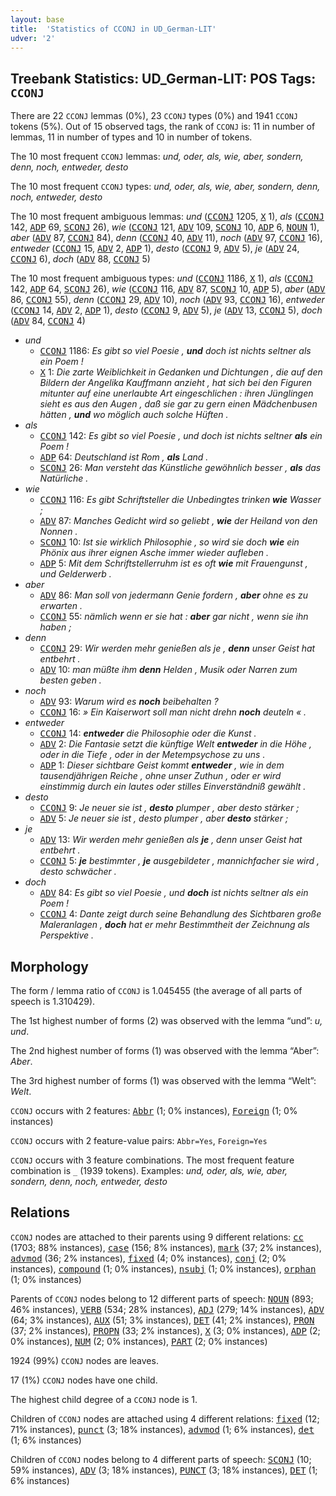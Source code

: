 ```yaml
---
layout: base
title:  'Statistics of CCONJ in UD_German-LIT'
udver: '2'
---
```


## Treebank Statistics: UD_German-LIT: POS Tags: `CCONJ`

There are 22 `CCONJ` lemmas (0%), 23 `CCONJ` types (0%) and 1941 `CCONJ` tokens (5%).
Out of 15 observed tags, the rank of `CCONJ` is: 11 in number of lemmas, 11 in number of types and 10 in number of tokens.

The 10 most frequent `CCONJ` lemmas: <em>und, oder, als, wie, aber, sondern, denn, noch, entweder, desto</em>

The 10 most frequent `CCONJ` types:  <em>und, oder, als, wie, aber, sondern, denn, noch, entweder, desto</em>

The 10 most frequent ambiguous lemmas: <em>und</em> (<tt><a href="de_lit-pos-CCONJ.html">CCONJ</a></tt> 1205, <tt><a href="de_lit-pos-X.html">X</a></tt> 1), <em>als</em> (<tt><a href="de_lit-pos-CCONJ.html">CCONJ</a></tt> 142, <tt><a href="de_lit-pos-ADP.html">ADP</a></tt> 69, <tt><a href="de_lit-pos-SCONJ.html">SCONJ</a></tt> 26), <em>wie</em> (<tt><a href="de_lit-pos-CCONJ.html">CCONJ</a></tt> 121, <tt><a href="de_lit-pos-ADV.html">ADV</a></tt> 109, <tt><a href="de_lit-pos-SCONJ.html">SCONJ</a></tt> 10, <tt><a href="de_lit-pos-ADP.html">ADP</a></tt> 6, <tt><a href="de_lit-pos-NOUN.html">NOUN</a></tt> 1), <em>aber</em> (<tt><a href="de_lit-pos-ADV.html">ADV</a></tt> 87, <tt><a href="de_lit-pos-CCONJ.html">CCONJ</a></tt> 84), <em>denn</em> (<tt><a href="de_lit-pos-CCONJ.html">CCONJ</a></tt> 40, <tt><a href="de_lit-pos-ADV.html">ADV</a></tt> 11), <em>noch</em> (<tt><a href="de_lit-pos-ADV.html">ADV</a></tt> 97, <tt><a href="de_lit-pos-CCONJ.html">CCONJ</a></tt> 16), <em>entweder</em> (<tt><a href="de_lit-pos-CCONJ.html">CCONJ</a></tt> 15, <tt><a href="de_lit-pos-ADV.html">ADV</a></tt> 2, <tt><a href="de_lit-pos-ADP.html">ADP</a></tt> 1), <em>desto</em> (<tt><a href="de_lit-pos-CCONJ.html">CCONJ</a></tt> 9, <tt><a href="de_lit-pos-ADV.html">ADV</a></tt> 5), <em>je</em> (<tt><a href="de_lit-pos-ADV.html">ADV</a></tt> 24, <tt><a href="de_lit-pos-CCONJ.html">CCONJ</a></tt> 6), <em>doch</em> (<tt><a href="de_lit-pos-ADV.html">ADV</a></tt> 88, <tt><a href="de_lit-pos-CCONJ.html">CCONJ</a></tt> 5)

The 10 most frequent ambiguous types:  <em>und</em> (<tt><a href="de_lit-pos-CCONJ.html">CCONJ</a></tt> 1186, <tt><a href="de_lit-pos-X.html">X</a></tt> 1), <em>als</em> (<tt><a href="de_lit-pos-CCONJ.html">CCONJ</a></tt> 142, <tt><a href="de_lit-pos-ADP.html">ADP</a></tt> 64, <tt><a href="de_lit-pos-SCONJ.html">SCONJ</a></tt> 26), <em>wie</em> (<tt><a href="de_lit-pos-CCONJ.html">CCONJ</a></tt> 116, <tt><a href="de_lit-pos-ADV.html">ADV</a></tt> 87, <tt><a href="de_lit-pos-SCONJ.html">SCONJ</a></tt> 10, <tt><a href="de_lit-pos-ADP.html">ADP</a></tt> 5), <em>aber</em> (<tt><a href="de_lit-pos-ADV.html">ADV</a></tt> 86, <tt><a href="de_lit-pos-CCONJ.html">CCONJ</a></tt> 55), <em>denn</em> (<tt><a href="de_lit-pos-CCONJ.html">CCONJ</a></tt> 29, <tt><a href="de_lit-pos-ADV.html">ADV</a></tt> 10), <em>noch</em> (<tt><a href="de_lit-pos-ADV.html">ADV</a></tt> 93, <tt><a href="de_lit-pos-CCONJ.html">CCONJ</a></tt> 16), <em>entweder</em> (<tt><a href="de_lit-pos-CCONJ.html">CCONJ</a></tt> 14, <tt><a href="de_lit-pos-ADV.html">ADV</a></tt> 2, <tt><a href="de_lit-pos-ADP.html">ADP</a></tt> 1), <em>desto</em> (<tt><a href="de_lit-pos-CCONJ.html">CCONJ</a></tt> 9, <tt><a href="de_lit-pos-ADV.html">ADV</a></tt> 5), <em>je</em> (<tt><a href="de_lit-pos-ADV.html">ADV</a></tt> 13, <tt><a href="de_lit-pos-CCONJ.html">CCONJ</a></tt> 5), <em>doch</em> (<tt><a href="de_lit-pos-ADV.html">ADV</a></tt> 84, <tt><a href="de_lit-pos-CCONJ.html">CCONJ</a></tt> 4)


* <em>und</em>
  * <tt><a href="de_lit-pos-CCONJ.html">CCONJ</a></tt> 1186: <em>Es gibt so viel Poesie , <b>und</b> doch ist nichts seltner als ein Poem !</em>
  * <tt><a href="de_lit-pos-X.html">X</a></tt> 1: <em>Die zarte Weiblichkeit in Gedanken und Dichtungen , die auf den Bildern der Angelika Kauffmann anzieht , hat sich bei den Figuren mitunter auf eine unerlaubte Art eingeschlichen : ihren Jünglingen sieht es aus den Augen , daß sie gar zu gern einen Mädchenbusen hätten , <b>und</b> wo möglich auch solche Hüften .</em>
* <em>als</em>
  * <tt><a href="de_lit-pos-CCONJ.html">CCONJ</a></tt> 142: <em>Es gibt so viel Poesie , und doch ist nichts seltner <b>als</b> ein Poem !</em>
  * <tt><a href="de_lit-pos-ADP.html">ADP</a></tt> 64: <em>Deutschland ist Rom , <b>als</b> Land .</em>
  * <tt><a href="de_lit-pos-SCONJ.html">SCONJ</a></tt> 26: <em>Man versteht das Künstliche gewöhnlich besser , <b>als</b> das Natürliche .</em>
* <em>wie</em>
  * <tt><a href="de_lit-pos-CCONJ.html">CCONJ</a></tt> 116: <em>Es gibt Schriftsteller die Unbedingtes trinken <b>wie</b> Wasser ;</em>
  * <tt><a href="de_lit-pos-ADV.html">ADV</a></tt> 87: <em>Manches Gedicht wird so geliebt , <b>wie</b> der Heiland von den Nonnen .</em>
  * <tt><a href="de_lit-pos-SCONJ.html">SCONJ</a></tt> 10: <em>Ist sie wirklich Philosophie , so wird sie doch <b>wie</b> ein Phönix aus ihrer eignen Asche immer wieder aufleben .</em>
  * <tt><a href="de_lit-pos-ADP.html">ADP</a></tt> 5: <em>Mit dem Schriftstellerruhm ist es oft <b>wie</b> mit Frauengunst , und Gelderwerb .</em>
* <em>aber</em>
  * <tt><a href="de_lit-pos-ADV.html">ADV</a></tt> 86: <em>Man soll von jedermann Genie fordern , <b>aber</b> ohne es zu erwarten .</em>
  * <tt><a href="de_lit-pos-CCONJ.html">CCONJ</a></tt> 55: <em>nämlich wenn er sie hat : <b>aber</b> gar nicht , wenn sie ihn haben ;</em>
* <em>denn</em>
  * <tt><a href="de_lit-pos-CCONJ.html">CCONJ</a></tt> 29: <em>Wir werden mehr genießen als je , <b>denn</b> unser Geist hat entbehrt .</em>
  * <tt><a href="de_lit-pos-ADV.html">ADV</a></tt> 10: <em>man müßte ihm <b>denn</b> Helden , Musik oder Narren zum besten geben .</em>
* <em>noch</em>
  * <tt><a href="de_lit-pos-ADV.html">ADV</a></tt> 93: <em>Warum wird es <b>noch</b> beibehalten ?</em>
  * <tt><a href="de_lit-pos-CCONJ.html">CCONJ</a></tt> 16: <em>» Ein Kaiserwort soll man nicht drehn <b>noch</b> deuteln « .</em>
* <em>entweder</em>
  * <tt><a href="de_lit-pos-CCONJ.html">CCONJ</a></tt> 14: <em><b>entweder</b> die Philosophie oder die Kunst .</em>
  * <tt><a href="de_lit-pos-ADV.html">ADV</a></tt> 2: <em>Die Fantasie setzt die künftige Welt <b>entweder</b> in die Höhe , oder in die Tiefe , oder in der Metempsychose zu uns .</em>
  * <tt><a href="de_lit-pos-ADP.html">ADP</a></tt> 1: <em>Dieser sichtbare Geist kommt <b>entweder</b> , wie in dem tausendjährigen Reiche , ohne unser Zuthun , oder er wird einstimmig durch ein lautes oder stilles Einverständniß gewählt .</em>
* <em>desto</em>
  * <tt><a href="de_lit-pos-CCONJ.html">CCONJ</a></tt> 9: <em>Je neuer sie ist , <b>desto</b> plumper , aber desto stärker ;</em>
  * <tt><a href="de_lit-pos-ADV.html">ADV</a></tt> 5: <em>Je neuer sie ist , desto plumper , aber <b>desto</b> stärker ;</em>
* <em>je</em>
  * <tt><a href="de_lit-pos-ADV.html">ADV</a></tt> 13: <em>Wir werden mehr genießen als <b>je</b> , denn unser Geist hat entbehrt .</em>
  * <tt><a href="de_lit-pos-CCONJ.html">CCONJ</a></tt> 5: <em><b>je</b> bestimmter , <b>je</b> ausgebildeter , mannichfacher sie wird , desto schwächer .</em>
* <em>doch</em>
  * <tt><a href="de_lit-pos-ADV.html">ADV</a></tt> 84: <em>Es gibt so viel Poesie , und <b>doch</b> ist nichts seltner als ein Poem !</em>
  * <tt><a href="de_lit-pos-CCONJ.html">CCONJ</a></tt> 4: <em>Dante zeigt durch seine Behandlung des Sichtbaren große Maleranlagen , <b>doch</b> hat er mehr Bestimmtheit der Zeichnung als Perspektive .</em>

## Morphology

The form / lemma ratio of `CCONJ` is 1.045455 (the average of all parts of speech is 1.310429).

The 1st highest number of forms (2) was observed with the lemma “und”: <em>u, und</em>.

The 2nd highest number of forms (1) was observed with the lemma “Aber”: <em>Aber</em>.

The 3rd highest number of forms (1) was observed with the lemma “Welt”: <em>Welt</em>.

`CCONJ` occurs with 2 features: <tt><a href="de_lit-feat-Abbr.html">Abbr</a></tt> (1; 0% instances), <tt><a href="de_lit-feat-Foreign.html">Foreign</a></tt> (1; 0% instances)

`CCONJ` occurs with 2 feature-value pairs: `Abbr=Yes`, `Foreign=Yes`

`CCONJ` occurs with 3 feature combinations.
The most frequent feature combination is `_` (1939 tokens).
Examples: <em>und, oder, als, wie, aber, sondern, denn, noch, entweder, desto</em>


## Relations

`CCONJ` nodes are attached to their parents using 9 different relations: <tt><a href="de_lit-dep-cc.html">cc</a></tt> (1703; 88% instances), <tt><a href="de_lit-dep-case.html">case</a></tt> (156; 8% instances), <tt><a href="de_lit-dep-mark.html">mark</a></tt> (37; 2% instances), <tt><a href="de_lit-dep-advmod.html">advmod</a></tt> (36; 2% instances), <tt><a href="de_lit-dep-fixed.html">fixed</a></tt> (4; 0% instances), <tt><a href="de_lit-dep-conj.html">conj</a></tt> (2; 0% instances), <tt><a href="de_lit-dep-compound.html">compound</a></tt> (1; 0% instances), <tt><a href="de_lit-dep-nsubj.html">nsubj</a></tt> (1; 0% instances), <tt><a href="de_lit-dep-orphan.html">orphan</a></tt> (1; 0% instances)

Parents of `CCONJ` nodes belong to 12 different parts of speech: <tt><a href="de_lit-pos-NOUN.html">NOUN</a></tt> (893; 46% instances), <tt><a href="de_lit-pos-VERB.html">VERB</a></tt> (534; 28% instances), <tt><a href="de_lit-pos-ADJ.html">ADJ</a></tt> (279; 14% instances), <tt><a href="de_lit-pos-ADV.html">ADV</a></tt> (64; 3% instances), <tt><a href="de_lit-pos-AUX.html">AUX</a></tt> (51; 3% instances), <tt><a href="de_lit-pos-DET.html">DET</a></tt> (41; 2% instances), <tt><a href="de_lit-pos-PRON.html">PRON</a></tt> (37; 2% instances), <tt><a href="de_lit-pos-PROPN.html">PROPN</a></tt> (33; 2% instances), <tt><a href="de_lit-pos-X.html">X</a></tt> (3; 0% instances), <tt><a href="de_lit-pos-ADP.html">ADP</a></tt> (2; 0% instances), <tt><a href="de_lit-pos-NUM.html">NUM</a></tt> (2; 0% instances), <tt><a href="de_lit-pos-PART.html">PART</a></tt> (2; 0% instances)

1924 (99%) `CCONJ` nodes are leaves.

17 (1%) `CCONJ` nodes have one child.

The highest child degree of a `CCONJ` node is 1.

Children of `CCONJ` nodes are attached using 4 different relations: <tt><a href="de_lit-dep-fixed.html">fixed</a></tt> (12; 71% instances), <tt><a href="de_lit-dep-punct.html">punct</a></tt> (3; 18% instances), <tt><a href="de_lit-dep-advmod.html">advmod</a></tt> (1; 6% instances), <tt><a href="de_lit-dep-det.html">det</a></tt> (1; 6% instances)

Children of `CCONJ` nodes belong to 4 different parts of speech: <tt><a href="de_lit-pos-SCONJ.html">SCONJ</a></tt> (10; 59% instances), <tt><a href="de_lit-pos-ADV.html">ADV</a></tt> (3; 18% instances), <tt><a href="de_lit-pos-PUNCT.html">PUNCT</a></tt> (3; 18% instances), <tt><a href="de_lit-pos-DET.html">DET</a></tt> (1; 6% instances)

